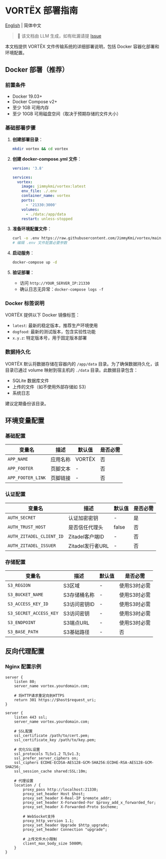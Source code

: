 # VORTËX 部署指南

[English](DEPLOYMENT_en.md) | 简体中文

> 📝 该文档由 LLM 生成，如有纰漏请提 [Issue](https://github.com/JimmyKmi/vortex/issues)

本文档提供 VORTËX 文件传输系统的详细部署说明，包括 Docker 容器化部署和环境配置。

## Docker 部署（推荐）

### 前置条件

- Docker 19.03+
- Docker Compose v2+
- 至少 1GB 可用内存
- 至少 10GB 可用磁盘空间（取决于预期存储的文件大小）

### 基础部署步骤

1. **创建部署目录**：

   ```bash
   mkdir vortex && cd vortex
   ```

2. **创建 docker-compose.yml 文件**：

   ```yaml
   version: '3.8'

   services:
     vortex:
       image: jimmykmi/vortex:latest
       env_file: ./.env
       container_name: vortex
       ports:
         - '21330:3000'
       volumes:
         - ./data:/app/data
       restart: unless-stopped
   ```

3. **准备环境配置文件**：

   ```bash
   curl -o .env https://raw.githubusercontent.com/JimmyKmi/vortex/main/.env.example
   # 编辑 .env 文件配置必要参数
   ```

4. **启动服务**：

   ```bash
   docker-compose up -d
   ```

5. **验证部署**：
   - 访问 `http://YOUR_SERVER_IP:21330`
   - 确认日志无异常：`docker-compose logs -f`

### Docker 标签说明

VORTËX 提供以下 Docker 镜像标签：

- `latest`: 最新的稳定版本，推荐生产环境使用
- `dogfood`: 最新的测试版本，包含实验性功能
- `x.y.z`: 特定版本号，用于固定版本部署

### 数据持久化

VORTËX 默认将数据存储在容器内的 `/app/data` 目录。为了确保数据持久化，该目录已通过 volume 映射到宿主机的 `./data` 目录。此数据目录包含：

- SQLite 数据库文件
- 上传的文件（如不使用外部存储如 S3）
- 系统日志

建议定期备份该目录。

## 环境变量配置

### 基础配置

| 变量名            | 描述     | 默认值 | 是否必需 |
| ----------------- | -------- | ------ | -------- |
| `APP_NAME`        | 应用名称 | VORTËX | 否       |
| `APP_FOOTER`      | 页脚文本 | -      | 否       |
| `APP_FOOTER_LINK` | 页脚链接 | -      | 否       |

### 认证配置

| 变量名                   | 描述             | 默认值 | 是否必需 |
| ------------------------ | ---------------- | ------ | -------- |
| `AUTH_SECRET`            | 认证加密密钥     | -      | 是       |
| `AUTH_TRUST_HOST`        | 是否信任代理头   | false  | 否       |
| `AUTH_ZITADEL_CLIENT_ID` | Zitadel客户端ID  | -      | 否       |
| `AUTH_ZITADEL_ISSUER`    | Zitadel发行者URL | -      | 否       |

### 存储配置

| 变量名                 | 描述         | 默认值 | 是否必需     |
| ---------------------- | ------------ | ------ | ------------ |
| `S3_REGION`            | S3区域       | -      | 使用S3时必需 |
| `S3_BUCKET_NAME`       | S3存储桶名称 | -      | 使用S3时必需 |
| `S3_ACCESS_KEY_ID`     | S3访问密钥ID | -      | 使用S3时必需 |
| `S3_SECRET_ACCESS_KEY` | S3访问密钥   | -      | 使用S3时必需 |
| `S3_ENDPOINT`          | S3端点URL    | -      | 使用S3时必需 |
| `S3_BASE_PATH`         | S3基础路径   | -      | 否           |

## 反向代理配置

### Nginx 配置示例

```nginx
server {
    listen 80;
    server_name vortex.yourdomain.com;

    # 将HTTP请求重定向到HTTPS
    return 301 https://$host$request_uri;
}

server {
    listen 443 ssl;
    server_name vortex.yourdomain.com;

    # SSL配置
    ssl_certificate /path/to/cert.pem;
    ssl_certificate_key /path/to/key.pem;

    # 优化SSL设置
    ssl_protocols TLSv1.2 TLSv1.3;
    ssl_prefer_server_ciphers on;
    ssl_ciphers ECDHE-ECDSA-AES128-GCM-SHA256:ECDHE-RSA-AES128-GCM-SHA256;
    ssl_session_cache shared:SSL:10m;

    # 代理设置
    location / {
        proxy_pass http://localhost:21330;
        proxy_set_header Host $host;
        proxy_set_header X-Real-IP $remote_addr;
        proxy_set_header X-Forwarded-For $proxy_add_x_forwarded_for;
        proxy_set_header X-Forwarded-Proto $scheme;

        # WebSocket支持
        proxy_http_version 1.1;
        proxy_set_header Upgrade $http_upgrade;
        proxy_set_header Connection "upgrade";

        # 上传文件大小限制
        client_max_body_size 5000M;
    }
}
```

